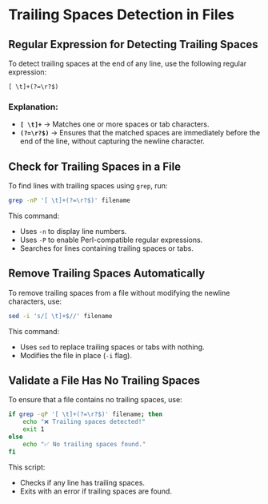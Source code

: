 # **Trailing Spaces Detection in Files**

## Regular Expression for Detecting Trailing Spaces

To detect trailing spaces at the end of any line, use the following regular expression:

```
[ \t]+(?=\r?$)
```

### Explanation:

- **`[ \t]+`** → Matches one or more spaces or tab characters.
- **`(?=\r?$)`** → Ensures that the matched spaces are immediately before the end of the line, without capturing the
  newline character.

## Check for Trailing Spaces in a File

To find lines with trailing spaces using `grep`, run:

```sh
grep -nP '[ \t]+(?=\r?$)' filename
```

This command:

- Uses `-n` to display line numbers.
- Uses `-P` to enable Perl-compatible regular expressions.
- Searches for lines containing trailing spaces or tabs.

## Remove Trailing Spaces Automatically

To remove trailing spaces from a file without modifying the newline characters, use:

```sh
sed -i 's/[ \t]+$//' filename
```

This command:

- Uses `sed` to replace trailing spaces or tabs with nothing.
- Modifies the file in place (`-i` flag).

## Validate a File Has No Trailing Spaces

To ensure that a file contains no trailing spaces, use:

```sh
if grep -qP '[ \t]+(?=\r?$)' filename; then
    echo "❌ Trailing spaces detected!"
    exit 1
else
    echo "✅ No trailing spaces found."
fi
```

This script:

- Checks if any line has trailing spaces.
- Exits with an error if trailing spaces are found.
